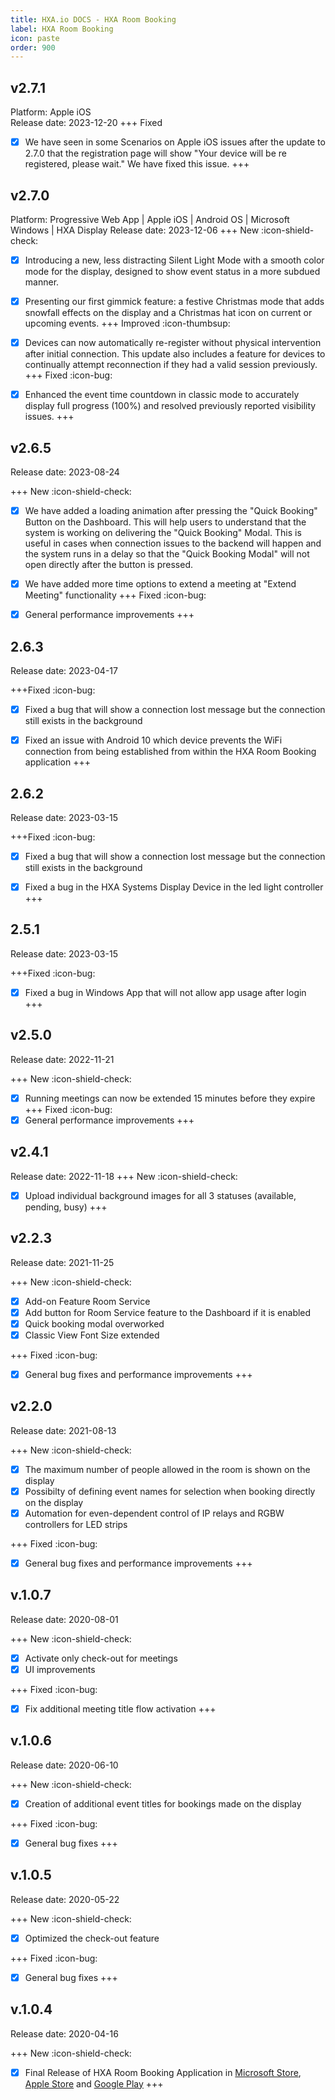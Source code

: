 ```yaml
---
title: HXA.io DOCS - HXA Room Booking
label: HXA Room Booking
icon: paste
order: 900
---
```


## v2.7.1
Platform: Apple iOS  
Release date: 2023-12-20
+++ Fixed
- [x] We have seen in some Scenarios on Apple iOS issues after the update to 2.7.0 that the registration page will show "Your device will be re registered, please wait." We have fixed this issue.
+++


## v2.7.0
Platform: Progressive Web App | Apple iOS | Android OS | Microsoft Windows | HXA Display
Release date: 2023-12-06
+++ New :icon-shield-check:
- [x] Introducing a new, less distracting Silent Light Mode with a smooth color mode for the display, designed to show event status in a more subdued manner.
- [x] Presenting our first gimmick feature: a festive Christmas mode that adds snowfall effects on the display and a Christmas hat icon on current or upcoming events.
+++ Improved :icon-thumbsup:
- [x] Devices can now automatically re-register without physical intervention after initial connection. This update also includes a feature for devices to continually attempt reconnection if they had a valid session previously.
+++ Fixed :icon-bug:
- [x] Enhanced the event time countdown in classic mode to accurately display full progress (100%) and resolved previously reported visibility issues.
+++


## v2.6.5
Release date: 2023-08-24

+++ New :icon-shield-check:
- [x] We have added a loading animation after pressing the "Quick Booking" Button on the Dashboard. This will help users to understand that the system is working on delivering the "Quick Booking" Modal. This is useful in cases when connection issues to the backend will happen and the system runs in a delay so that the "Quick Booking Modal" will not open directly after the button is pressed.
- [x] We have added more time options to extend a meeting at "Extend Meeting" functionality 
+++ Fixed :icon-bug:
- [x] General performance improvements
+++


## 2.6.3
Release date: 2023-04-17

+++Fixed :icon-bug:
- [x] Fixed a bug that will show a connection lost message but the connection still exists in the background
- [x] Fixed an issue with Android 10 which device prevents the WiFi connection from being established from within the HXA Room Booking application
+++


## 2.6.2
Release date: 2023-03-15

+++Fixed :icon-bug:
- [x] Fixed a bug that will show a connection lost message but the connection still exists in the background
- [x] Fixed a bug in the HXA Systems Display Device in the led light controller
+++


## 2.5.1
Release date: 2023-03-15

+++Fixed :icon-bug:
- [x] Fixed a bug in Windows App that will not allow app usage after login
+++


## v2.5.0
Release date: 2022-11-21

+++ New :icon-shield-check:
- [x] Running meetings can now be extended 15 minutes before they expire
+++ Fixed :icon-bug:
- [x] General performance improvements
+++

## v2.4.1
Release date: 2022-11-18
+++ New :icon-shield-check:
- [x] Upload individual background images for all 3 statuses (available, pending, busy)
+++

## v2.2.3
Release date: 2021-11-25

+++ New :icon-shield-check:
- [x] Add-on Feature Room Service
- [x] Add button for Room Service feature to the Dashboard if it is enabled
- [x] Quick booking modal overworked
- [x] Classic View Font Size extended

+++ Fixed :icon-bug:
- [x] General bug fixes and performance improvements
+++

## v2.2.0
Release date: 2021-08-13

+++ New :icon-shield-check:
- [x] The maximum number of people allowed in the room is shown on the display
- [x] Possibilty of defining event names for selection when booking directly on the display
- [x] Automation for even-dependent control of IP relays and RGBW controllers for LED strips

+++ Fixed :icon-bug:
- [x] General bug fixes and performance improvements
+++

## v.1.0.7
Release date: 2020-08-01

+++ New :icon-shield-check:
- [x] Activate only check-out for meetings
- [x] UI improvements

+++ Fixed :icon-bug:
- [x] Fix additional meeting title flow activation
+++

## v.1.0.6
Release date: 2020-06-10

+++ New :icon-shield-check:
- [x] Creation of additional event titles for bookings made on the display

+++ Fixed :icon-bug:
- [x] General bug fixes
+++

## v.1.0.5
Release date: 2020-05-22

+++ New :icon-shield-check:
- [x] Optimized the check-out feature

+++ Fixed :icon-bug:
- [x] General bug fixes
+++

## v.1.0.4
Release date: 2020-04-16

+++ New :icon-shield-check:
- [x] Final Release of HXA Room Booking Application in [Microsoft Store](https://www.microsoft.com/en-us/p/hxa-room-booking/9n84shckpxxb), [Apple Store](https://apps.apple.com/us/app/hxa-room-booking/id1432519436) and [Google Play](https://play.google.com/store/apps/details?id=com.hxa.roombooking)
+++

